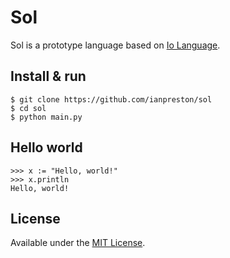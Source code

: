 # Sol

Sol is a prototype language based on [Io Language](http://iolanguage.org/).

## Install & run

    $ git clone https://github.com/ianpreston/sol
    $ cd sol
    $ python main.py


## Hello world

    >>> x := "Hello, world!"
    >>> x.println
    Hello, world!


## License

Available under the [MIT License](http://opensource.org/licenses/MIT).

